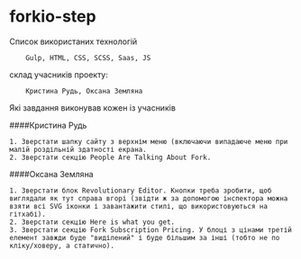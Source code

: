# forkio-step

Список використаних технологій
````
    Gulp, HTML, CSS, SCSS, Saas, JS
````

склад учасників проекту:
````
    Кристина Рудь, Оксана Земляна
````

Які завдання виконував кожен із учасників

####Кристина Рудь
````
1. Зверстати шапку сайту з верхнім меню (включаючи випадаюче меню при малій роздільній здатності екрана.
2. Зверстати секцію People Are Talking About Fork. 
````

####Оксана Земляна
````
1. Зверстати блок Revolutionary Editor. Кнопки треба зробити, щоб виглядали як тут справа вгорі (звідти ж за допомогою інспектора можна взяти всі SVG іконки і завантажити стилі, що використовуються на гітхабі).
2. Зверстати секцію Here is what you get.
3. Зверстати секцію Fork Subscription Pricing. У блоці з цінами третій елемент завжди буде "виділений" і буде більшим за інші (тобто не по кліку/ховеру, а статично).
````
